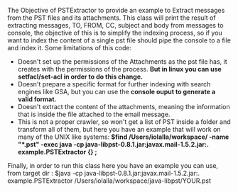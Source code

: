 



The Objective of PSTExtractor to provide an example to Extract messages from the PST files and its attachments.
This class will print the result of extracting messages, TO, FROM, CC, subject and body from messages to console,
the objective of this is to simplify the indexing process, so if you want to index the content of a single pst file
 should pipe the console to a file and index it.
Some limitations of this code:
- Doesn't set up the permissions of the Attachments as the pst file has, it creates with the permissions of the process.
 <b>But in linux you can use setfacl/set-acl in order to do this change.</b>
- Doesn't prepare a specific format for further indexing with search engines like GSA, but you can use the <b>console ouput 
 to generate a valid format.</b>
- Doesn't extract the content of the attachments, meaning the information that is inside the file attached to the email message.
- This is not a proper crawler, so won't get a list of PST inside a folder and transform all of them, but here you have 
 an example that will work on many of the UNIX like systems: 
 <b>$find /Users/iolalla/workspace/ -name "*.pst" -exec java -cp java-libpst-0.8.1.jar:javax.mail-1.5.2.jar:. example.PSTExtractor {} \;</b>
 
Finally, in order to run this class here you have an example you can use, from target dir :
$java -cp java-libpst-0.8.1.jar:javax.mail-1.5.2.jar:. example.PSTExtractor /Users/iolalla/workspace/java-libpst/YOUR.pst
